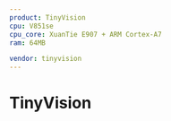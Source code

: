 ```yaml
---
product: TinyVision
cpu: V851se
cpu_core: XuanTie E907 + ARM Cortex-A7
ram: 64MB

vendor: tinyvision
---
```


# TinyVision

